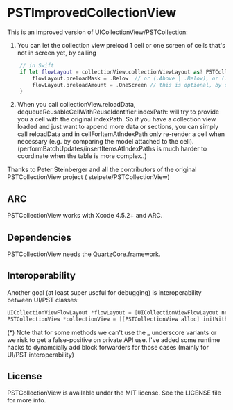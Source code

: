 PSTImprovedCollectionView
=========================

This is an improved version of UICollectionView/PSTCollection:
1. You can let the collection view preload 1 cell or one screen of cells that's not in screen yet, by calling

``` swift
    // in Swift
    if let flowLayout = collectionView.collectionViewLayout as? PSTCollectionViewFlowLayout {
        flowLayout.preloadMask = .Below  // or (.Above | .Below), or (.Left | .Right)
        flowLayout.preloadAmount = .OneScreen // this is optional, by default it preloads one cell
    }
```

2. When you call collectionView.reloadData, dequeueReusableCellWithReuseIdentifier:indexPath: will try to provide you a cell with the original indexPath. So if you have a collection view loaded and just want to append more data or sections, you can simply call reloadData and in cellForItemAtIndexPath only re-render a cell when necessary (e.g. by comparing the model attached to the cell). (performBatchUpdates/insertItemsAtIndexPaths is much harder to coordinate when the table is more complex..)

Thanks to Peter Steinberger and all the contributors of the original PSTCollectionView project ( steipete/PSTCollectionView)

## ARC

PSTCollectionView works with Xcode 4.5.2+ and ARC.

## Dependencies

PSTCollectionView needs the QuartzCore.framework.

## Interoperability

Another goal (at least super useful for debugging) is interoperability between UI/PST classes:

``` objective-c
UICollectionViewFlowLayout *flowLayout = [UICollectionViewFlowLayout new];
PSTCollectionView *collectionView = [[PSTCollectionView alloc] initWithFrame:self.view.bounds collectionViewLayout:(PSTCollectionViewFlowLayout *)flowLayout];
```

(*) Note that for some methods we can't use the _ underscore variants or we risk to get a false-positive on private API use. I've added some runtime hacks to dynamcially add block forwarders for those cases (mainly for UI/PST interoperability)


## License

PSTCollectionView is available under the MIT license. See the LICENSE file for more info.
